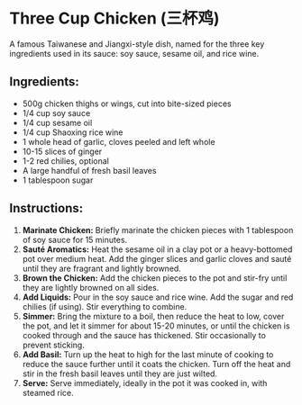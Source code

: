 
# Three Cup Chicken (三杯鸡)

A famous Taiwanese and Jiangxi-style dish, named for the three key ingredients used in its sauce: soy sauce, sesame oil, and rice wine.

## Ingredients:
*   500g chicken thighs or wings, cut into bite-sized pieces
*   1/4 cup soy sauce
*   1/4 cup sesame oil
*   1/4 cup Shaoxing rice wine
*   1 whole head of garlic, cloves peeled and left whole
*   10-15 slices of ginger
*   1-2 red chilies, optional
*   A large handful of fresh basil leaves
*   1 tablespoon sugar

## Instructions:
1.  **Marinate Chicken:** Briefly marinate the chicken pieces with 1 tablespoon of soy sauce for 15 minutes.
2.  **Sauté Aromatics:** Heat the sesame oil in a clay pot or a heavy-bottomed pot over medium heat. Add the ginger slices and garlic cloves and sauté until they are fragrant and lightly browned.
3.  **Brown the Chicken:** Add the chicken pieces to the pot and stir-fry until they are lightly browned on all sides.
4.  **Add Liquids:** Pour in the soy sauce and rice wine. Add the sugar and red chilies (if using). Stir everything to combine.
5.  **Simmer:** Bring the mixture to a boil, then reduce the heat to low, cover the pot, and let it simmer for about 15-20 minutes, or until the chicken is cooked through and the sauce has thickened. Stir occasionally to prevent sticking.
6.  **Add Basil:** Turn up the heat to high for the last minute of cooking to reduce the sauce further until it coats the chicken. Turn off the heat and stir in the fresh basil leaves until they are just wilted.
7.  **Serve:** Serve immediately, ideally in the pot it was cooked in, with steamed rice.